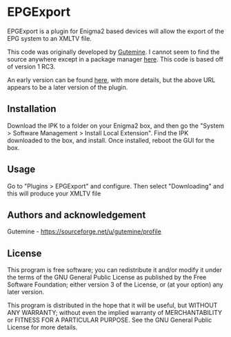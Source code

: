 # EPGExport

EPGExport is a plugin for Enigma2 based devices will allow the export of the EPG system to an XMLTV file.

This code was originally developed by [Gutemine](https://sourceforge.net/u/gutemine/profile).  I cannot seem to find the source anywhere except in a package manager [here](https://gemfury.com/gutemine-feed/deb:enigma2-plugin-extensions-epgexport/-/content/usr/lib/enigma2/python/Plugins/Extensions/EPGExport).  This code is based off of version 1 RC3.

An early version can be found [here](https://www.linuxsat-support.com/filebase/file/344-epgexport-plugin/), with more details, but the above URL appears to be a later version of the plugin.

## Installation

Download the IPK to a folder on your Enigma2 box, and then go the "System > Software Management > Install Local Extension".  Find the IPK downloaded to the box, and install.  Once installed, reboot the GUI for the box.

## Usage

Go to "Plugins > EPGExport" and configure.  Then select "Downloading" and this will produce your XMLTV file

## Authors and acknowledgement

Gutemine - <https://sourceforge.net/u/gutemine/profile>

## License
This program is free software; you can redistribute it and/or modify it under the terms of the GNU General Public License as published by the Free Software Foundation; either version 3 of the License, or (at your option) any later version.

This program is distributed in the hope that it will be useful, but WITHOUT ANY WARRANTY; without even the implied warranty of MERCHANTABILITY or FITNESS FOR A PARTICULAR PURPOSE.  See the GNU General Public License for more details.
